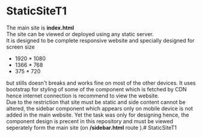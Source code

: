 # StaticSiteT1

The main site is <b>index.html</b> <br>
The site can be viewed or deployed using any static server. <br>
It is designed to be complete responsive website and specially designed for screen size 
<ul>
<li> 1920 * 1080
<li> 1366 * 768
<li> 375 * 720
</ul>
but stills doesn't breaks and works fine on most of the other devices.
It uses bootstrap for styling of some of the component which is fetched by CDN hence internet connection is recommend to view the website.
<br>
Due to the restriction that site must be static and side content cannot be altered, the sidebar component which appears only on mobile device is not added in the main website.
Yet the task was only for designing hence, the component design is precent in this repository and must be viewed seperately form the main site (on <b>/sidebar.html</b> route ).# StaticSiteT1

